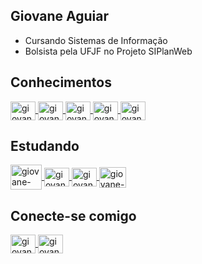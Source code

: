 ## Giovane Aguiar
- Cursando Sistemas de Informação
- Bolsista pela UFJF no Projeto SIPlanWeb

## Conhecimentos



<a href="#" target="_blank">
<img align="center" alt="giovane-vue" height="30" width="40" src="https://cdn.jsdelivr.net/npm/simple-icons@5.8.0/icons/html5.svg" style="max-width:100%;">
</a>

<a href="#" target="_blank">
<img align="center" alt="giovane-vue" height="30" width="40" src="https://cdn.jsdelivr.net/npm/simple-icons@5.8.0/icons/css3.svg" style="max-width:100%;">
</a>

<a href="#" target="_blank">
<img align="center" alt="giovane-javascript" height="30" width="40" src="https://cdn.jsdelivr.net/npm/simple-icons@5.8.0/icons/javascript.svg" style="max-width:100%;">
</a>

<a href="#" target="_blank">
<img align="center" alt="giovane-c" height="30" width="40" src="https://cdn.jsdelivr.net/npm/simple-icons@5.8.0/icons/c.svg" style="max-width:100%;">
</a>

<a href="#" target="_blank">
<img align="center" alt="giovane-vue" height="30" width="40" src="https://cdn.jsdelivr.net/npm/simple-icons@5.8.0/icons/vuedotjs.svg" style="max-width:100%;">
</a>




## Estudando

<a href="#" target="_blank">
<img align="center" alt="giovane-php" height="40" width="50" src="https://cdn.jsdelivr.net/npm/simple-icons@3.0.1/icons/php.svg" style="max-width:100%;">
</a>

<a href="#" target="_blank">
<img align="center" alt="giovane-postgresql" height="30" width="40" src="https://cdn.jsdelivr.net/npm/simple-icons@3.0.1/icons/postgresql.svg" style="max-width:100%;">
</a>

<a href="#" target="_blank">
<img align="center" alt="giovane-ubuntu" height="30" width="40" src="https://cdn.jsdelivr.net/npm/simple-icons@5.8.0/icons/ubuntu.svg" style="max-width:100%;">
</a>

<a href="#" target="_blank">
<img align="center" alt="giovane-java" height="33" width="43" src="https://cdn.jsdelivr.net/npm/simple-icons@5.8.0/icons/java.svg" style="max-width:100%;">
</a>


## Conecte-se comigo

<a href="https://www.linkedin.com/in/giovane-aguiar/" target="_blank">
<img align="center" alt="giovane-linkedin" height="30" width="40" src="https://cdn.jsdelivr.net/npm/simple-icons@5.8.0/icons/linkedin.svg" style="max-width:100%;">
</a>

<a href="mailto:giovaneaguiar@ice.ufjf.br" target="_blank">
<img align="center" alt="giovane-email" height="30" width="40" src="https://cdn.jsdelivr.net/npm/simple-icons@5.8.0/icons/gmail.svg" style="max-width:100%"
</a> 
  








<!--[![Top Langs](https://github-readme-stats.vercel.app/api/top-langs/?username=giovaneaguiar&layout=compact&theme=dark&langs_count=6&count_private=true)](https://github.com/anuraghazra/github-readme-stats)
[![Linkedin Badge](https://img.shields.io/badge/-Giovane%20Aguiar-6633cc?style=flat-square&logo=Linkedin&logoColor=white&link=https://www.linkedin.com/in/giovane-aguiar/)](https://www.linkedin.com/in/giovane-aguiar/)  -
[![Gmail Badge](https://img.shields.io/badge/-giovaneaguiar@ice.ufjf.br-6633cc?style=flat-square&logo=Gmail&logoColor=white&link=mailto:giovaneaguiar@ice.ufjf.br)](mailto:giovaneaguiar@ice.ufjf.br)
-->
<!--
**giovaneaguiar/giovaneaguiar** is a ✨ _special_ ✨ repository because its `README.md` (this file) appears on your GitHub profile.

Here are some ideas to get you started:

- 🔭 I’m currently working on ...
- 🌱 I’m currently learning ...
- 👯 I’m looking to collaborate on ...
- 🤔 I’m looking for help with ...
- 💬 Ask me about ...
- 📫 How to reach me: ...
- 😄 Pronouns: ...
- ⚡ Fun fact: ...
-->

